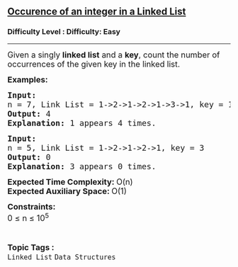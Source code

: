 <h2><a href="https://www.geeksforgeeks.org/problems/occurence-of-an-integer-in-a-linked-list/1?page=1&category=Linked%20List&difficulty=Easy&status=unsolved&sortBy=submissions">Occurence of an integer in a Linked List</a></h2><h3>Difficulty Level : Difficulty: Easy</h3><hr><div class="problems_problem_content__Xm_eO"><p><span style="font-size: 18px;">Given a singly <strong>linked list</strong> and a <strong>key</strong>, count the number of occurrences of the given key in the linked list.</span></p>
<p><strong><span style="font-size: 18px;">Examples:</span></strong></p>
<pre><span style="font-size: 18px;"><strong>Input:</strong>
n = 7, Link List = 1-&gt;2-&gt;1-&gt;2-&gt;1-&gt;3-&gt;1, key = 1
<strong>Output: </strong>4
<strong>Explanation: </strong>1 appears 4 times.</span>&nbsp;</pre>
<pre><span style="font-size: 18px;"><strong>Input:</strong>
n = 5, Link List = 1-&gt;2-&gt;1-&gt;2-&gt;1, key = 3
<strong>Output: </strong>0
<strong>Explanation: </strong>3 appears 0 times.</span></pre>
<p><span style="font-size: 18px;"><strong>Expected Time Complexity: </strong>O(n)<br><strong>Expected Auxiliary Space: </strong>O(1)</span></p>
<p><span style="font-size: 18px;"><strong>Constraints:</strong><br>0 ≤ n ≤ 10<sup>5</sup></span></p></div><br><p><span style=font-size:18px><strong>Topic Tags : </strong><br><code>Linked List</code>&nbsp;<code>Data Structures</code>&nbsp;